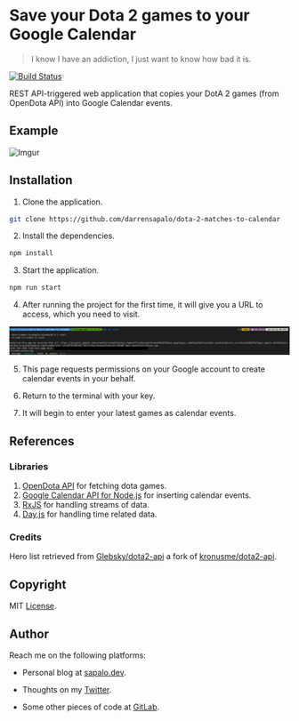 # Save your Dota 2 games to your Google Calendar
> I know I have an addiction, I just want to know how bad it is.

[![Build Status](https://travis-ci.org/darrensapalo/dota-2-matches-to-calendar.svg?branch=master)](https://travis-ci.org/darrensapalo/dota-2-matches-to-calendar)

REST API-triggered web application that copies your DotA 2 games (from OpenDota API) into Google Calendar events.

## Example

![Imgur](https://imgur.com/VsFxAmb.png)

## Installation

1. Clone the application.

```bash
git clone https://github.com/darrensapalo/dota-2-matches-to-calendar
```

2. Install the dependencies.

```bash
npm install
```

3. Start the application.

```bash
npm run start
```

4. After running the project for the first time, it will give you a URL to access, which you need to visit.

![Snapshot](docs/snapshot.png)

5. This page requests permissions on your Google account to create calendar events in your behalf.

6. Return to the terminal with your key.

8. It will begin to enter your latest games as calendar events.

## References

### Libraries

1. [OpenDota API][open-dota-api] for fetching dota games.
2. [Google Calendar API for Node.js][gcal-node] for inserting calendar events.
3. [RxJS](https://github.com/ReactiveX/rxjs) for handling streams of data.
4. [Day.js](https://day.js.org/) for handling time related data.

### Credits

Hero list retrieved from [Glebsky/dota2-api][glebsky-dota-api] a fork of [kronusme/dota2-api][kronusme-dota-api].

<!-- References -->
[glebsky-dota-api]: https://github.com/Glebsky/dota2-api/blob/feature/data/heroes.json
[kronusme-dota-api]: https://github.com/kronusme/dota2-api/blob/master/data/heroes.json
[open-dota-api]: https://docs.opendota.com/#section/Introduction
[gcal-node]: https://developers.google.com/calendar/quickstart/nodejs

## Copyright

MIT [License](./LICENSE.txt).

## Author

Reach me on the following platforms:

- Personal blog at [sapalo.dev](https://sapalo.dev).

- Thoughts on my [Twitter](https://twitter.com/darrensapalo).

- Some other pieces of code at [GitLab](https://gitlab.com/darrensapalo).